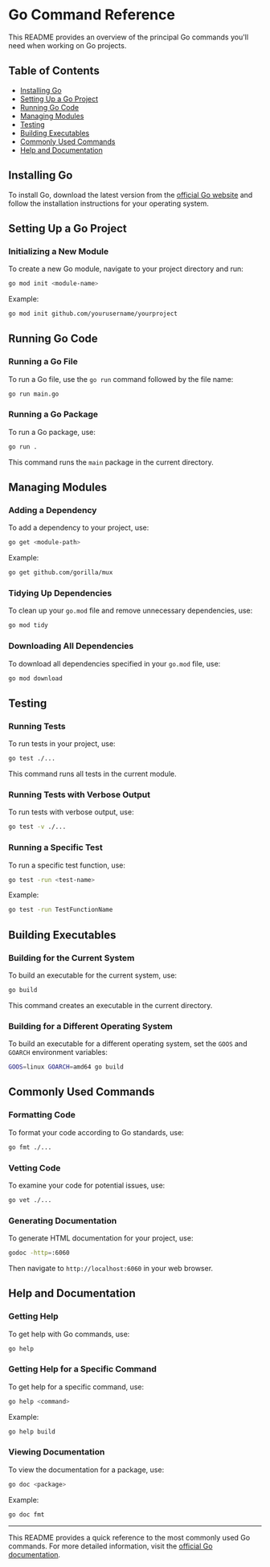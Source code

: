 # Go Command Reference

This README provides an overview of the principal Go commands you'll need when working on Go projects.

## Table of Contents

- [Installing Go](#installing-go)
- [Setting Up a Go Project](#setting-up-a-go-project)
- [Running Go Code](#running-go-code)
- [Managing Modules](#managing-modules)
- [Testing](#testing)
- [Building Executables](#building-executables)
- [Commonly Used Commands](#commonly-used-commands)
- [Help and Documentation](#help-and-documentation)

## Installing Go

To install Go, download the latest version from the [official Go website](https://golang.org/dl/) and follow the installation instructions for your operating system.

## Setting Up a Go Project

### Initializing a New Module

To create a new Go module, navigate to your project directory and run:

```sh
go mod init <module-name>
```

Example:

```sh
go mod init github.com/yourusername/yourproject
```

## Running Go Code

### Running a Go File

To run a Go file, use the `go run` command followed by the file name:

```sh
go run main.go
```

### Running a Go Package

To run a Go package, use:

```sh
go run .
```

This command runs the `main` package in the current directory.

## Managing Modules

### Adding a Dependency

To add a dependency to your project, use:

```sh
go get <module-path>
```

Example:

```sh
go get github.com/gorilla/mux
```

### Tidying Up Dependencies

To clean up your `go.mod` file and remove unnecessary dependencies, use:

```sh
go mod tidy
```

### Downloading All Dependencies

To download all dependencies specified in your `go.mod` file, use:

```sh
go mod download
```

## Testing

### Running Tests

To run tests in your project, use:

```sh
go test ./...
```

This command runs all tests in the current module.

### Running Tests with Verbose Output

To run tests with verbose output, use:

```sh
go test -v ./...
```

### Running a Specific Test

To run a specific test function, use:

```sh
go test -run <test-name>
```

Example:

```sh
go test -run TestFunctionName
```

## Building Executables

### Building for the Current System

To build an executable for the current system, use:

```sh
go build
```

This command creates an executable in the current directory.

### Building for a Different Operating System

To build an executable for a different operating system, set the `GOOS` and `GOARCH` environment variables:

```sh
GOOS=linux GOARCH=amd64 go build
```

## Commonly Used Commands

### Formatting Code

To format your code according to Go standards, use:

```sh
go fmt ./...
```

### Vetting Code

To examine your code for potential issues, use:

```sh
go vet ./...
```

### Generating Documentation

To generate HTML documentation for your project, use:

```sh
godoc -http=:6060
```

Then navigate to `http://localhost:6060` in your web browser.

## Help and Documentation

### Getting Help

To get help with Go commands, use:

```sh
go help
```

### Getting Help for a Specific Command

To get help for a specific command, use:

```sh
go help <command>
```

Example:

```sh
go help build
```

### Viewing Documentation

To view the documentation for a package, use:

```sh
go doc <package>
```

Example:

```sh
go doc fmt
```

---

This README provides a quick reference to the most commonly used Go commands. For more detailed information, visit the [official Go documentation](https://golang.org/doc/).
